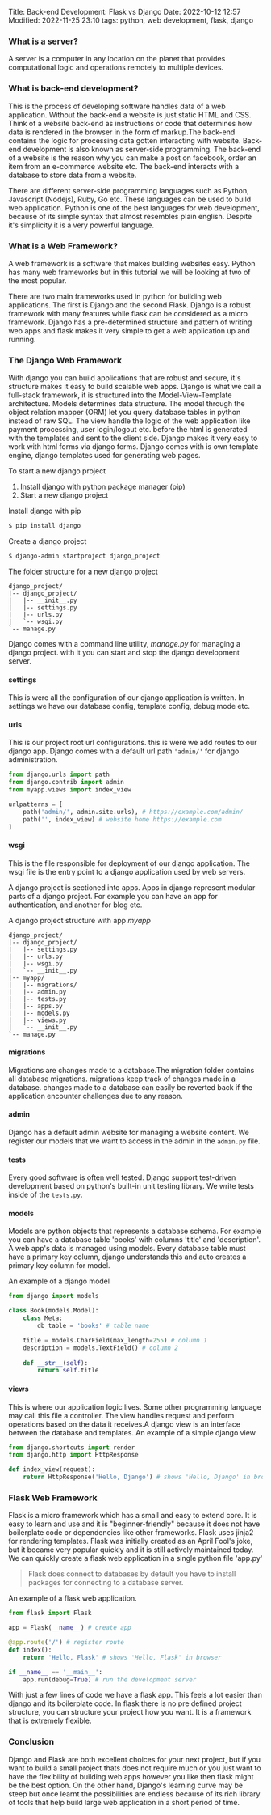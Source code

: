 Title: Back-end Development: Flask vs Django
Date: 2022-10-12 12:57
Modified: 2022-11-25 23:10
tags: python, web development, flask, django

### What is a server?
A server is a computer in any location on the planet that provides computational logic and operations remotely to multiple devices.

### What is back-end development?
This is the process of developing software handles data of a web application. Without the back-end a website is just static HTML and CSS. Think of a website back-end as instructions or code that determines how data is rendered in the browser in the form of markup.The back-end contains the logic for processing data gotten interacting with website. Back-end development is also known as server-side programming. The back-end of a website is the reason why you can make a post on facebook, order an item from an e-commerce website etc. The back-end interacts with a database to store data from a website.

There are different server-side programming languages such as Python, Javascript (Nodejs), Ruby, Go etc. These languages can be used to build web application. Python is one of the best languages for web development, because of its simple syntax that almost resembles plain english. Despite it's simplicity it is a very powerful language.

### What is a Web Framework?
A web framework is a software that makes building websites easy. Python has many web frameworks but in this tutorial we will be looking at two of the most popular.

There are two main frameworks used in python for building web applications. The first is Django and the second Flask. Django is a robust framework with many features while flask can be considered as a micro framework. Django has a pre-determined structure and pattern of writing web apps and flask makes it very simple to get a web application up and running.

### The Django Web Framework
With django you can build applications that are robust and secure, it's structure makes it easy to build scalable web apps. Django is what we call a full-stack framework, it is structured into the Model-View-Template architecture. Models determines data structure. The model through the object relation mapper (ORM) let you query database tables in python instead of raw SQL. The view handle the logic of the web application like payment processing, user login/logout etc. before the html is generated with the templates and sent to the client side. Django makes it very easy to work with html forms via django forms. Django comes with is own template engine, django templates used for generating web pages.

To start a new django project

1. Install django with python package manager (pip)
2. Start a new django project

Install django with pip
```bash
$ pip install django
```
Create a django project
```bash
$ django-admin startproject django_project
```
The folder structure for a new django project
```treeview
django_project/
|-- django_project/
|   |-- __init__.py
|   |-- settings.py
|   |-- urls.py
|   `-- wsgi.py
`-- manage.py
```
Django comes with a command line utility, *manage.py* for managing a django project. with it you can start and stop the django development server.

#### settings
This is were all the configuration of our django application is written. In settings we have our database config, template config, debug mode etc.
#### urls
This is our project root url configurations. this is were we add routes to our django app. Django comes with a default url path `'admin/'` for django administration.
```python
from django.urls import path
from django.contrib import admin
from myapp.views import index_view

urlpatterns = [
    path('admin/', admin.site.urls), # https://example.com/admin/
    path('', index_view) # website home https://example.com
]
```
#### wsgi
This is the file responsible for deployment of our django application. The wsgi file is the entry point to a django application used by web servers.

A django project is sectioned into apps. Apps in django represent modular parts of a django project. For example you can have an app for authentication, and another for blog etc.

A django project structure with app *myapp*

```treeview
django_project/
|-- django_project/
|   |-- settings.py
|   |-- urls.py
|   |-- wsgi.py
|   `-- __init__.py
|-- myapp/
|   |-- migrations/
|   |-- admin.py
|   |-- tests.py
|   |-- apps.py
|   |-- models.py
|   |-- views.py
|   `-- __init__.py
`-- manage.py
```

#### migrations
Migrations are changes made to a database.The migration folder contains all database migrations. migrations keep track of changes made in a database. changes made to a database can easily be reverted back if the application encounter challenges due to any reason.
#### admin
Django has a default admin website for managing a website content. We register our models that we want to access in the admin in the `admin.py` file.
#### tests
Every good software is often well tested. Django support test-driven development based on python's built-in unit testing library. We write tests inside of the `tests.py`.
#### models
Models are python objects that represents a database schema. For example you can have a database table 'books' with columns 'title' and 'description'. A web app's data is managed using models. Every database table must have a primary key column, django understands this and auto creates a primary key column for model.

An example of a django model

```python
from django import models

class Book(models.Model):
    class Meta:
        db_table = 'books' # table name

    title = models.CharField(max_length=255) # column 1
    description = models.TextField() # column 2
    
    def __str__(self):
        return self.title
```
#### views
This is where our application logic lives. Some other programming language may call this file a controller. The view handles request and perform operations based on the data it receives.A django view is an interface between the database and templates. An example of a simple django view


```python
from django.shortcuts import render
from django.http import HttpResponse

def index_view(request):
    return HttpResponse('Hello, Django') # shows 'Hello, Django' in browser
```

### Flask Web Framework
Flask is a micro framework which has a small and easy to extend core. It is easy to learn and use and it is "beginner-friendly" because it does not have boilerplate code or dependencies like other frameworks. Flask uses jinja2 for rendering templates. Flask was initially created as an April Fool's joke, but it became very popular quickly and it is still actively maintained today. We can quickly create a flask web application in a single python file 'app.py'

> Flask does connect to databases by default you have to install packages for connecting to a database server.

An example of a flask web application.


```python
from flask import Flask

app = Flask(__name__) # create app

@app.route('/') # register route
def index():
    return 'Hello, Flask' # shows 'Hello, Flask' in browser

if __name__ == '__main__':
    app.run(debug=True) # run the development server
```
With just a few lines of code we have a flask app. This feels a lot easier than django and its boilerplate code. In flask there is no pre defined project structure, you can structure your project how you want. It is a framework that is extremely flexible.

### Conclusion
Django and Flask are both excellent choices for your next project, but if you want to build a small project thats does not require much or you just want to have the flexibility of building web apps however you like then flask might be the best option. On the other hand, Django's learning curve may be steep but once learnt the possibilities are endless because of its rich library of tools that help build large web application in a short period of time.